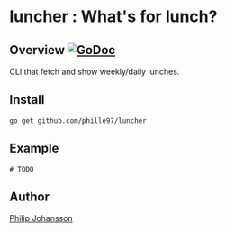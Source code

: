# luncher : What's for lunch?

## Overview [![GoDoc](https://godoc.org/github.com/phille97/luncher?status.svg)](https://godoc.org/github.com/phille97/luncher)
CLI that fetch and show weekly/daily lunches.

## Install

```
go get github.com/phille97/luncher
```

## Example

```
# TODO
```

## Author

[Philip Johansson](https://github.com/phille97/luncher)

